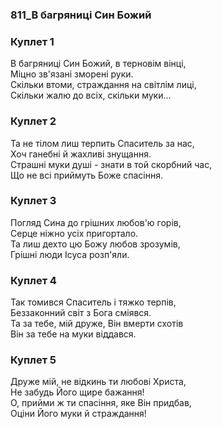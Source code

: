 ### 811_В багряниці Син Божий
### Куплет 1
В багряниці Син Божий, в терновім вінці, <br/>Міцно зв'язані зморені руки. <br/>Скільки втоми, страждання на світлім лиці, <br/>Скільки жалю до всіх, скільки муки...
### Куплет 2
Та не тілом лиш терпить Спаситель за нас, <br/>Хоч ганебні й жахливі знущання. <br/>Страшні муки душі - знати в той скорбний час, <br/>Що не всі приймуть Боже спасіння.
### Куплет 3
Погляд Сина до грішних любов'ю горів, <br/>Серце ніжно усіх пригортало. <br/>Та лиш дехто цю Божу любов зрозумів, <br/>Грішні люди Ісуса розп'яли.
### Куплет 4
Так томився Спаситель і тяжко терпів, <br/>Беззаконний світ з Бога сміявся. <br/>Та за тебе, мій друже, Він вмерти схотів <br/>Він за тебе на муки віддався.
### Куплет 5
Друже мій, не відкинь ти любові Христа, <br/>Не забудь Його щире бажання! <br/>О, прийми ж ти спасіння, яке Він придбав, <br/>Оціни Його муки й страждання!
